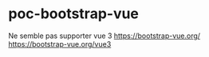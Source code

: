 # poc-bootstrap-vue

Ne semble pas supporter vue 3
https://bootstrap-vue.org/
https://bootstrap-vue.org/vue3